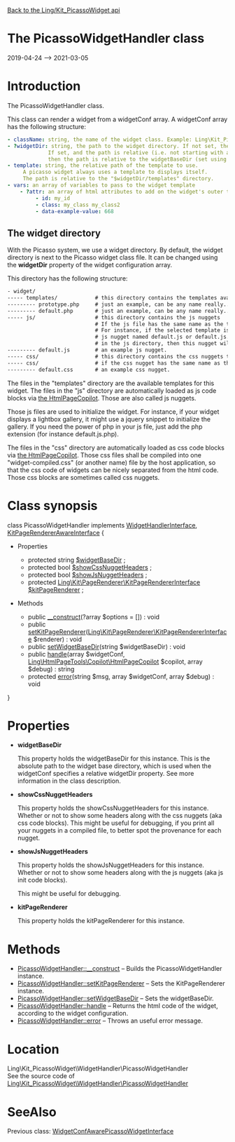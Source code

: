 [Back to the Ling/Kit_PicassoWidget api](https://github.com/lingtalfi/Kit_PicassoWidget/blob/master/doc/api/Ling/Kit_PicassoWidget.md)



The PicassoWidgetHandler class
================
2019-04-24 --> 2021-03-05






Introduction
============

The PicassoWidgetHandler class.

This class can render a widget from a widgetConf array.
A widgetConf array has the following structure:

```yaml
- className: string, the name of the widget class. Example: Ling\Kit_PicassoWidget\Widget\ExamplePicassoWidget
- ?widgetDir: string, the path to the widget directory. If not set, the widget directory is a directory named "widget" found next to the file containing the widget class.
             If set, and the path is relative (i.e. not starting with a slash),
             then the path is relative to the widgetBaseDir (set using the setWidgetBaseDir method of this class)
- template: string, the relative path of the template to use.
     A picasso widget always uses a template to displays itself.
     The path is relative to the "$widgetDir/templates" directory.
- vars: an array of variables to pass to the widget template
    - ?attr: an array of html attributes to add on the widget's outer tag. Example:
         - id: my_id
         - class: my_class my_class2
         - data-example-value: 668
```




The widget directory
---------------

With the Picasso system, we use a widget directory.
By default, the widget directory is next to the Picasso widget class file.
It can be changed using the **widgetDir** property of the widget configuration array.

This directory has the following structure:


```txt
- widget/
----- templates/            # this directory contains the templates available for this widget
--------- prototype.php     # just an example, can be any name really...
--------- default.php       # just an example, can be any name really...
----- js/                   # this directory contains the js nuggets
                            # If the js file has the same name as the template, it will be loaded automatically.
                            # For instance, if the selected template is default.php, and there is a
                            # js nugget named default.js or default.js.php (same as default.js but allows php code inside)
                            # in the js directory, then this nugget will be loaded automatically as a js code block.
--------- default.js        # an example js nugget.
----- css/                  # this directory contains the css nuggets to add to the chosen template.
----- css/                  # if the css nugget has the same name as the template, then it will be loaded automatically (same mechanism as the js nuggets).
--------- default.css       # an example css nugget.
```


The files in the "templates" directory are the available templates for this widget.
The files in the "js" directory are automatically loaded as js code blocks via [the HtmlPageCopilot](https://github.com/lingtalfi/HtmlPageTools/blob/master/doc/api/Ling/HtmlPageTools/Copilot/HtmlPageCopilot.md).
Those are also called js nuggets.

Those js files are used to initialize the widget. For instance, if your widget displays a lightbox gallery,
it might use a jquery snippet to initialize the gallery.
If you need the power of php in your js file, just add the php extension (for instance default.js.php).

The files in the "css" directory are automatically loaded as css code blocks via [the HtmlPageCopilot](https://github.com/lingtalfi/HtmlPageTools/blob/master/doc/api/Ling/HtmlPageTools/Copilot/HtmlPageCopilot.md).
Those css files shall be compiled into one "widget-compiled.css" (or another name) file by the host application,
so that the css code of widgets can be nicely separated from the html code.
Those css blocks are sometimes called css nuggets.



Class synopsis
==============


class <span class="pl-k">PicassoWidgetHandler</span> implements [WidgetHandlerInterface](https://github.com/lingtalfi/Kit/blob/master/doc/api/Ling/Kit/WidgetHandler/WidgetHandlerInterface.md), [KitPageRendererAwareInterface](https://github.com/lingtalfi/Kit/blob/master/doc/api/Ling/Kit/PageRenderer/KitPageRendererAwareInterface.md) {

- Properties
    - protected string [$widgetBaseDir](#property-widgetBaseDir) ;
    - protected bool [$showCssNuggetHeaders](#property-showCssNuggetHeaders) ;
    - protected bool [$showJsNuggetHeaders](#property-showJsNuggetHeaders) ;
    - protected [Ling\Kit\PageRenderer\KitPageRendererInterface](https://github.com/lingtalfi/Kit/blob/master/doc/api/Ling/Kit/PageRenderer/KitPageRendererInterface.md) [$kitPageRenderer](#property-kitPageRenderer) ;

- Methods
    - public [__construct](https://github.com/lingtalfi/Kit_PicassoWidget/blob/master/doc/api/Ling/Kit_PicassoWidget/WidgetHandler/PicassoWidgetHandler/__construct.md)(?array $options = []) : void
    - public [setKitPageRenderer](https://github.com/lingtalfi/Kit_PicassoWidget/blob/master/doc/api/Ling/Kit_PicassoWidget/WidgetHandler/PicassoWidgetHandler/setKitPageRenderer.md)([Ling\Kit\PageRenderer\KitPageRendererInterface](https://github.com/lingtalfi/Kit/blob/master/doc/api/Ling/Kit/PageRenderer/KitPageRendererInterface.md) $renderer) : void
    - public [setWidgetBaseDir](https://github.com/lingtalfi/Kit_PicassoWidget/blob/master/doc/api/Ling/Kit_PicassoWidget/WidgetHandler/PicassoWidgetHandler/setWidgetBaseDir.md)(string $widgetBaseDir) : void
    - public [handle](https://github.com/lingtalfi/Kit_PicassoWidget/blob/master/doc/api/Ling/Kit_PicassoWidget/WidgetHandler/PicassoWidgetHandler/handle.md)(array $widgetConf, [Ling\HtmlPageTools\Copilot\HtmlPageCopilot](https://github.com/lingtalfi/HtmlPageTools/blob/master/doc/api/Ling/HtmlPageTools/Copilot/HtmlPageCopilot.md) $copilot, array $debug) : string
    - protected [error](https://github.com/lingtalfi/Kit_PicassoWidget/blob/master/doc/api/Ling/Kit_PicassoWidget/WidgetHandler/PicassoWidgetHandler/error.md)(string $msg, array $widgetConf, array $debug) : void

}




Properties
=============

- <span id="property-widgetBaseDir"><b>widgetBaseDir</b></span>

    This property holds the widgetBaseDir for this instance.
    This is the absolute path to the widget base directory,
    which is used when the widgetConf specifies a relative widgetDir property.
    See more information in the class description.
    
    

- <span id="property-showCssNuggetHeaders"><b>showCssNuggetHeaders</b></span>

    This property holds the showCssNuggetHeaders for this instance.
    Whether or not to show some headers along with the css nuggets (aka css code blocks).
    This might be useful for debugging, if you print all your nuggets in a compiled file,
    to better spot the provenance for each nugget.
    
    

- <span id="property-showJsNuggetHeaders"><b>showJsNuggetHeaders</b></span>

    This property holds the showJsNuggetHeaders for this instance.
    Whether or not to show some headers along with the js nuggets (aka js init code blocks).
    
    This might be useful for debugging.
    
    

- <span id="property-kitPageRenderer"><b>kitPageRenderer</b></span>

    This property holds the kitPageRenderer for this instance.
    
    



Methods
==============

- [PicassoWidgetHandler::__construct](https://github.com/lingtalfi/Kit_PicassoWidget/blob/master/doc/api/Ling/Kit_PicassoWidget/WidgetHandler/PicassoWidgetHandler/__construct.md) &ndash; Builds the PicassoWidgetHandler instance.
- [PicassoWidgetHandler::setKitPageRenderer](https://github.com/lingtalfi/Kit_PicassoWidget/blob/master/doc/api/Ling/Kit_PicassoWidget/WidgetHandler/PicassoWidgetHandler/setKitPageRenderer.md) &ndash; Sets the KitPageRenderer instance.
- [PicassoWidgetHandler::setWidgetBaseDir](https://github.com/lingtalfi/Kit_PicassoWidget/blob/master/doc/api/Ling/Kit_PicassoWidget/WidgetHandler/PicassoWidgetHandler/setWidgetBaseDir.md) &ndash; Sets the widgetBaseDir.
- [PicassoWidgetHandler::handle](https://github.com/lingtalfi/Kit_PicassoWidget/blob/master/doc/api/Ling/Kit_PicassoWidget/WidgetHandler/PicassoWidgetHandler/handle.md) &ndash; Returns the html code of the widget, according to the widget configuration.
- [PicassoWidgetHandler::error](https://github.com/lingtalfi/Kit_PicassoWidget/blob/master/doc/api/Ling/Kit_PicassoWidget/WidgetHandler/PicassoWidgetHandler/error.md) &ndash; Throws an useful error message.





Location
=============
Ling\Kit_PicassoWidget\WidgetHandler\PicassoWidgetHandler<br>
See the source code of [Ling\Kit_PicassoWidget\WidgetHandler\PicassoWidgetHandler](https://github.com/lingtalfi/Kit_PicassoWidget/blob/master/WidgetHandler/PicassoWidgetHandler.php)



SeeAlso
==============
Previous class: [WidgetConfAwarePicassoWidgetInterface](https://github.com/lingtalfi/Kit_PicassoWidget/blob/master/doc/api/Ling/Kit_PicassoWidget/Widget/WidgetConfAwarePicassoWidgetInterface.md)<br>
